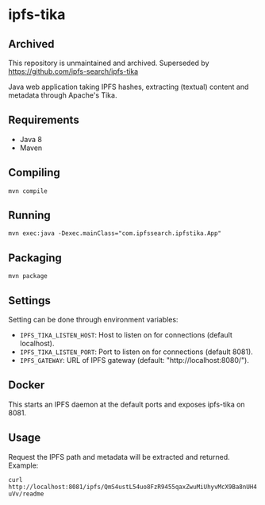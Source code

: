 # ipfs-tika
## Archived
This repository is unmaintained and archived.
Superseded by https://github.com/ipfs-search/ipfs-tika

Java web application taking IPFS hashes, extracting (textual) content and metadata through Apache's Tika.

## Requirements
* Java 8
* Maven

## Compiling
`mvn compile`

## Running
`mvn exec:java -Dexec.mainClass="com.ipfssearch.ipfstika.App"`

## Packaging
`mvn package`

## Settings
Setting can be done through environment variables:

* `IPFS_TIKA_LISTEN_HOST`: Host to listen on for connections (default localhost).
* `IPFS_TIKA_LISTEN_PORT`: Port to listen on for connections (default 8081).
* `IPFS_GATEWAY`: URL of IPFS gateway (default: "http://localhost:8080/").

## Docker
This starts an IPFS daemon at the default ports and exposes ipfs-tika on 8081.

## Usage
Request the IPFS path and metadata will be extracted and returned. Example:

`curl  http://localhost:8081/ipfs/QmS4ustL54uo8FzR9455qaxZwuMiUhyvMcX9Ba8nUH4uVv/readme`
